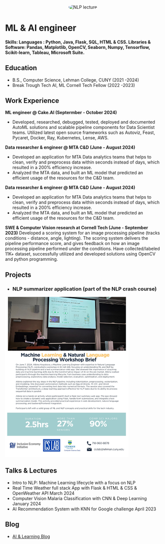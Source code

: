 <p align="center">
  <img src="/assets/img/5O6A6386.jpg" alt="NLP lecture" width="100" style="border-radius: 40%; overflow: hidden; background-color: white;">
</p>

# ML & AI engineer

#### Skills: Languages : Python, Java, Flask, SQL, HTML & CSS. Libraries & Software:  Pandas, Matplotlib, OpenCV, Seaborn, Numpy, Tensorflow, Scikit-learn, Tableau, Microsoft Suite.

## Education			        		
- B.S., Computer Science, Lehman College, CUNY (2021 -2024)
- Break Trough Tech AI, ML Cornell Tech Fellow (2022 -2023)

## Work Experience

**ML engineer @ Cake.AI (Septermber - October 2024)**
- Developed, researched, debugged, tested, deployed and documented AutoML solutions and scalable pipeline components for Data Scientist teams. Utilized latest open source frameworks such as Autoviz, Feast, Pycaret, Docker, Ray, Kubernetes, Lense, AWS. 

**Data researcher & engineer @ MTA C&D (June - August 2024)**
- Developed an application for MTA Data analytics teams  that helps to clean, verify and preprocess data within seconds instead of days, which resulted in a 200% efficiency increase.
- Analyzed the MTA data, and built an ML model that predicted an efficient usage of the resources for the C&D team.

**Data researcher & engineer @ MTA C&D (June - August 2024)**
- Developed an application for MTA Data analytics teams  that helps to clean, verify and preprocess data within seconds instead of days, which resulted in a 200% efficiency increase.
- Analyzed the MTA data, and built an ML model that predicted an efficient usage of the resources for the C&D team.

**SWE & Computer Vision research at Cornell Tech (June - September 2023)** 
  Developed a scoring system for an image processing pipeline (tracks conditions - distance, angle, lighting). The scoring system delivers the pipeline performance score, and gives feedback on how an image processing pipeline performed under the conditions. 
  Have collected/labeled 11K+ dataset, successfully utilized and developed solutions using OpenCV and python programming. 


## Projects

- ### NLP summarizer application (part of the NLP crash course)

<img src="/assets/img/nlp_lecture.jpeg" alt="NLP lecture" width="400">


## Talks & Lectures
- Intro to NLP: Machine Learning lifecycle with a focus on NLP
- Real Time Weather full stack App with Flask & HTML & CSS & OpenWeather API March 2024 
- Computer Vision Malaria Classification with CNN & Deep Learning   January 2024
- AI Recommendation System with KNN for Google  challenge  April 2023

## Blog
- [AI & Learning Blog](https://medium.com/@albinakrasykova)
